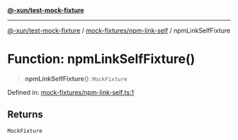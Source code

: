 [**@-xun/test-mock-fixture**](../../../README.md)

***

[@-xun/test-mock-fixture](../../../README.md) / [mock-fixtures/npm-link-self](../README.md) / npmLinkSelfFixture

# Function: npmLinkSelfFixture()

> **npmLinkSelfFixture**(): `MockFixture`

Defined in: [mock-fixtures/npm-link-self.ts:1](https://github.com/Xunnamius/test-utils/blob/fb7ffeb540b6329cd58507a70130e011f552c63c/packages/test-mock-fixture/src/mock-fixtures/npm-link-self.ts#L1)

## Returns

`MockFixture`
